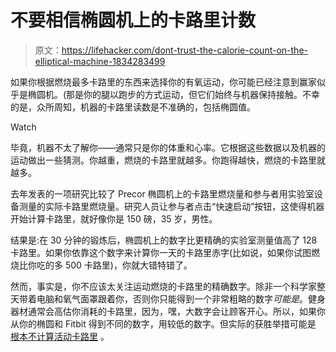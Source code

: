 # 不要相信椭圆机上的卡路里计数

> 原文：<https://lifehacker.com/dont-trust-the-calorie-count-on-the-elliptical-machine-1834283499>

如果你根据燃烧最多卡路里的东西来选择你的有氧运动，你可能已经注意到赢家似乎是椭圆机。(那是你的腿以跑步的方式运动，但它们始终与机器保持接触。不幸的是，众所周知，机器的卡路里读数是不准确的，包括椭圆值。

Watch

毕竟，机器不太了解你——通常只是你的体重和心率。它根据这些数据以及机器的运动做出一些猜测。你越重，燃烧的卡路里就越多。你跑得越快，燃烧的卡路里就越多。

去年发表的一项研究比较了 Precor 椭圆机上的卡路里燃烧量和参与者用实验室设备测量的实际卡路里燃烧量。研究人员让参与者点击“快速启动”按钮，这使得机器开始计算卡路里，就好像你是 150 磅，35 岁，男性。

结果是:在 30 分钟的锻炼后，椭圆机上的数字比更精确的实验室测量值高了 128 卡路里。如果你依靠这个数字来计算你一天的卡路里赤字(比如说，如果你试图燃烧比你吃的多 500 卡路里)，你就大错特错了。

然而，事实是，你不应该太关注运动燃烧的卡路里的精确数字。除非一个科学家整天带着电脑和氧气面罩跟着你，否则你只能得到一个非常粗略的数字*可能是*。健身器材通常会高估你消耗的卡路里，因为，嘿，大数字会让顾客开心。所以，如果你从你的椭圆和 Fitbit 得到不同的数字，用较低的数字。但实际的获胜举措可能是 [根本不计算活动卡路里](https://vitals.lifehacker.com/for-accurate-calorie-counts-don-t-track-your-activitie-1769445569) 。